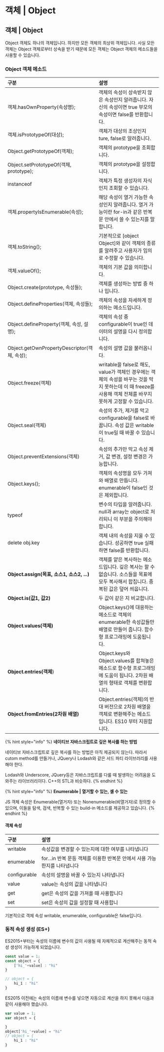 # 객체 \| Object

## 객체 \| Object

 Object 객체도 하나의 객체입니다. 하지만 모든 객체의 최상위 객체입니다. 사실 모든  객체는 Object 객체로부터 상속을 받기 때문에 모든 객체는 Object 객체의 메소드들을 사용할 수 있습니다.

### Object 객체 메소드

| 구분  | 설명  |
| :--- | :--- |
| 객체.hasOwnProperty\(속성명\); | 객체의 속성이 상속받지 않은 속성인지 알려줍니다. 자신의 속성이면 true 부모의 속성이면 false를 반환합니다. |
| 객체.isPrototypeOf\(대상\); | 객체가 대상의 조상인지 ture, false로 알려줍니다.  |
| Object.getPrototypeOf\(객체\); | 객체의 prototype을 조회합니다. |
| Object.setPrototypeOf\(객체, prototype\); | 객체의 prototype을 설정합니다. |
| instanceof | 객체가 특정 생성자의 자식인지 조회할 수 있습니다.  |
| 객체.propertyIsEnumerable\(속성\); | 해당 속성이 열거 가능한 속성인지 알려줍니다. 열거 가능이란 for-in과 같은  반복문 안에서 쓸 수 있는지를 말합니다. |
| 객체.toString\(\); | 기본적으로 \[object Object\]와 같이 객체의 종류를 알려주고 사용자가 임의로 수정할 수 있습니다.  |
| 객체.valueOf\(\); | 객체의 기본 값을 의미합니다.  |
| Object.create\(prototype, 속성들\); | 객체를 생성하는 방법 중 하나 입니다. |
| Object.defineProperties\(객체, 속성들\); | 객체의 속성을 자세하게 정의하는 메소드입니다. |
| Object.defineProperty\(객체, 속성, 설명\); | 객체의 속성 중 configurable이 true인 데이터의 설명을 다시 정의합니다. |
| Object.getOwnPropertyDescriptor\(객체, 속성\); | 속성의 설명 값을 불러옵니다.  |
| Object.freeze\(객체\) | writable을 false로 해도, value가 객체인 경우에는 객체의 속성을 바꾸는 것을 막지 못하는데 이 때 freeze를 사용해 객체 전체를 바꾸지 못하게 고정할 수 있습니다. |
| Object.seal\(객체\) | 속성의 추가, 제거를 막고 configurable을 false로 바꿉니다. 속성 값은 writable이 true일 때 바꿀 수 있습니다. |
| Object.preventExtensions\(객체\) | 속성의 추가만 막고 속성 제거, 값 변경, 설정 변경은 가능합니다.  |
| Object.keys\(\); | 객체의 속성명을 모두 가져와 배열로 만듭니다. enumerable이 false인 것은 제외합니다.  |
| typeof | 변수의 타입을 알려줍니다. null과 array는 object로 처리되니 이 부분을 주의해야 합니다. |
| delete obj.key | 객체 내의 속성을 지울 수 있습니다. 성공하면 true 실패하면 false를 반환합니다. |
| **Object.assign\(목표, 소스1, 소스2, ...\)** | 객체를 얕은 복사하는 메소드입니다. 깊은 복사는 할 수 없습니다. 소스들을 목표에 모두 복사해서 합칩니다. 중복된 값은 덮어 씌웁니다. |
| **Object.is\(값1, 값2\)** | 두 값이 같은 지 비교합니다.  |
| **Object.values\(객체\)** | Object.keys\(\)에 대응하는 메소드로 객체의 enumerable한 속성값들만 배열로 만들어 줍니다. 함수형 프로그래밍에 도움됩니다. |
| **Object.entries\(객체**\) | Object.keys와 Object.values를 합쳐놓은 메소드로 함수형 프로그래밍에 도움이 됩니다. 2차원 배열의 형태로 객체를 변환합니다. |
| **Object.fromEntries\(2차원 배열\)** | Object.entries\(객체\)의 반대 버전으로 2차원 배열을 객체로 변환해주는 메소드 입니다. ES10 부터 지원합니다. |

{% hint style="info" %}
**네이티브 자바스크립트로 깊은 복사를 하는 방법**

네이티브 자바스크립트로 깊은 복사를 하는 방법은 아직 제공되지 않는다. 따라서 cutom method를 만들거나, JQuery나 Lodash와 같은 서드 파티 라이브러리를 사용해야 한다.

Lodash와 Underscore, JQuery등은 자바스크립트를 다룰 때 발생하는 어려움을 도와주는 라이브러리이다. C++의 STL과 비슷하다. 
{% endhint %}

{% hint style="info" %}
**Enumerable \| 열거할 수 있는, 셀 수 있는** 

JS 객체 속성은 Enumerable\(열거자\) 또는 Nonenumerable\(비열거자\)로 정의할 수 있으며, 이들을 탐색, 검색, 반복할 수 있는 build-in 메소드를 제공하고 있습니다.
{% endhint %}

#### 객체 속성 

| 구분  | 설명 |
| :--- | :--- |
| writable | 속성값을 변경할 수 있는지에 대한 여부를 나타냅니다 |
| enumerable | for...in 반복 문등 객체를 이용한 반복문 안에서 사용 가능한지를 나타냅니다 |
| configurable | 속성의 설명을 바꿀 수 있는지 나타냅니다 |
| value | value는 속성의 값을 나타냅니다 |
| get | get은 속성의 값을 가져올 때 사용합니다 |
| set | set은 속성의 값을 설정할 때 사용합니 |

기본적으로 객체 속성 writable, enumerable, configurable은 false입니다.

### 동적 속성 생성 \(ES+\)

 ES2015+부터는 속성의 이름에 변수의 값이 사용될 때 자체적으로 계산해주는 동적 속성 생성이 가능하게 되었습니다. 

```javascript
const value = 1;
const object = {
    ['hi_'+value] : "hi"
}

// object = {
    hi_1 : "hi"
}
```

 ES2015 이전에는 속성의 이름에 변수를 넣으면 자동으로 계산을 하지 못해서 다음과 같이 사용해야 했습니다.

```javascript
var value = 1;
var object = {

}
object['hi_'+value] = "hi"
// object = {
    hi_1 : "hi"
}
```

